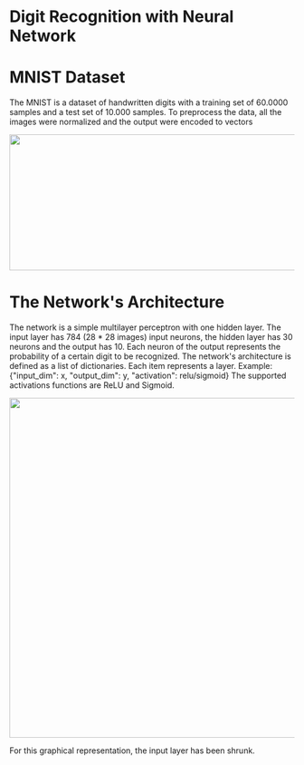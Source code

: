 # Digit Recognition with Neural Network

# MNIST Dataset

The MNIST is a dataset of handwritten digits with a training set of 60.0000 samples and a test set of 10.000 samples.
To preprocess the data, all the images were normalized and the output were encoded to vectors

<img src="https://user-images.githubusercontent.com/67521354/129427174-cfbf742e-3708-4944-9676-7102cb57cbc9.png" width="540" height="240">


# The Network's Architecture

The network is a simple multilayer perceptron with one hidden layer. The input layer has 784 (28 * 28 images) input neurons, the hidden layer has 30 neurons and the output has 10. Each neuron of the output represents the probability of a certain digit to be recognized. The network's architecture is defined as a list of dictionaries. Each item represents a layer. Example: {"input_dim": x, "output_dim": y, "activation": relu/sigmoid} The supported activations functions are ReLU and Sigmoid.

<img src="https://i.imgur.com/GFFGs5M.png" width="800" height="600">

For this graphical representation, the input layer has been shrunk.
